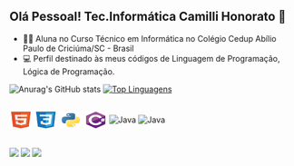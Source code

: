 ## Olá Pessoal! Tec.Informática Camilli Honorato 👋

- 👩‍💻 Aluna no Curso Técnico em Informática no Colégio Cedup Abílio Paulo de Criciúma/SC - Brasil
- 💻 Perfil destinado às meus códigos de Linguagem de Programação, Lógica de Programação.
  
![Anurag's GitHub stats](https://github-readme-stats.vercel.app/api?username=Camilli-Honorato-TI&theme=radical&show_icons=true)
[![Top Linguagens](https://github-readme-stats.vercel.app/api/top-langs/?username=Camilli-Honorato-TI&layout=compact)](https://github.com/anuraghazra/github-readme-stats)

<div style="display: inline_block"><br>
  <img align="center" alt="Rafa-HTML" height="30" width="40" src="https://raw.githubusercontent.com/devicons/devicon/master/icons/html5/html5-original.svg">
  <img align="center" alt="Rafa-CSS" height="30" width="40" src="https://raw.githubusercontent.com/devicons/devicon/master/icons/css3/css3-original.svg">               
  <img align="center" alt="Rafa-Python" height="30" width="40" src="https://raw.githubusercontent.com/devicons/devicon/master/icons/python/python-original.svg">
  <img align="center" alt="Rafa-Csharp" height="30" width="40" src="https://raw.githubusercontent.com/devicons/devicon/master/icons/csharp/csharp-original.svg">
  <img align="center" alt="Java" height="30" width="40" src="https://raw.githubusercontent.com/jmnote/z-icons/master/svg/java.svg" >
  <img align="center" alt="Java" height="30" width="40" src="https://raw.githubusercontent.com/jmnote/z-icons/master/svg/php.svg" >

</div>
 <br><br>
 
<div> 
  <a href="https://www.instagram.com/alexsanderspritze](https://www.instagram.com/milizinhahonorato" target="_blank"><img src="https://img.shields.io/badge/-Instagram-%23E4405F?style=for-the-badge&logo=instagram&logoColor=white" target="_blank"></a>  
  <a href = "mailto:camillihonoratovit@gmail.com"><img src="https://img.shields.io/badge/-Gmail-%23333?style=for-the-badge&logo=gmail&logoColor=white" target="_blank"></a>
  <a href="https://www.linkedin.com/in/camilli-vit%C3%B3ria-salvaro-honorato-b41556307" target="_blank"><img src="https://img.shields.io/badge/-LinkedIn-%230077B5?style=for-the-badge&logo=linkedin&logoColor=white" target="_blank"></a> 
  
</div>
